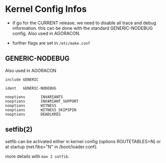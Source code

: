 Kernel Config Infos
===================

* if go for the CURRENT release, we need to disable all trace and debug
information.  this can be done with the standard GENERIC-NODEBUG config.
Also used in AGORACON.

* further flags are set in `/etc/make.conf`

  
## GENERIC-NODEBUG

Also used in AGORACON

```
include GENERIC

ident   GENERIC-NODEBUG

nooptions       INVARIANTS
nooptions       INVARIANT_SUPPORT
nooptions       WITNESS
nooptions       WITNESS_SKIPSPIN
nooptions       DEADLKRES
```

## setfib(2)

setfib can be activated either in kernel config (options ROUTETABLES=N) or at
startup (net.fibs="N" in /boot/loader.conf).

more details with `man 2 setfib`.


